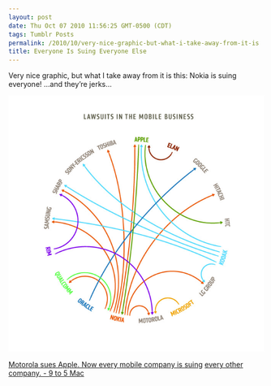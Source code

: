 ```yaml
---
layout: post
date: Thu Oct 07 2010 11:56:25 GMT-0500 (CDT)
tags: Tumblr Posts
permalink: /2010/10/very-nice-graphic-but-what-i-take-away-from-it-is
title: Everyone Is Suing Everyone Else
---
```


Very nice graphic, but what I take away from it is this: Nokia is suing everyone! &hellip;and they&rsquo;re jerks&hellip;

![](/public/assets/tumblr/tumblr_l9xj21eX6n1qa4klho1_1280.jpg)

[Motorola sues Apple. Now every mobile company is suing](http://www.9to5mac.com/29471/motorola-sues-apple-now-every-mobile-company-is-suing-every-other-company) [every other company. - 9 to 5 Mac](http://www.9to5mac.com/29471/motorola-sues-apple-now-every-mobile-company-is-suing-every-other-company)
